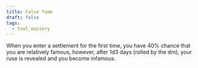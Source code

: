 ```yaml
---
title: False fame
draft: false
tags:
  - tool_mastery
---
```

When you enter a settlement for the first time, you have 40% chance that you are relatively famous, however, after 1d3 days (rolled by the dm), your ruse is revealed and you become infamous.